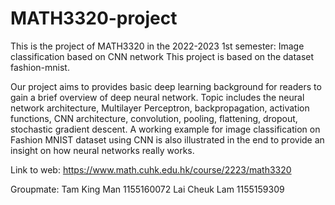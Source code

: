 # MATH3320-project

This is the project of MATH3320 in the 2022-2023 1st semester: Image classification based on CNN network This project is based on the dataset fashion-mnist.

Our project aims to provides basic deep learning background for readers to gain a brief overview of deep neural network. Topic includes the neural network architecture, Multilayer Perceptron, backpropagation, activation functions, CNN architecture, convolution, pooling, flattening, dropout, stochastic gradient descent. A working example for image classification on Fashion MNIST dataset using CNN is also illustrated in the end to provide an insight on how neural networks really works.

Link to web: https://www.math.cuhk.edu.hk/course/2223/math3320

Groupmate:
Tam King Man 1155160072
Lai Cheuk Lam 1155159309
